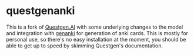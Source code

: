 # questgenanki

This is a fork of [Questgen.AI](https://github.com/ramsrigouthamg/Questgen.ai) with some underlying changes to the model and integration with [genanki](https://github.com/kerrickstaley/genanki) for generation of anki cards. This is mostly for personal use, so there's no easy installation at the moment, you should be able to get up to speed by skimming Questgen's documentation.